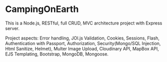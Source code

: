 # CampingOnEarth

This is a Node.js, RESTful, full CRUD, MVC architecture project with Express server.

Project aspects: Error handling, JOI.js Validation, Cookies, Sessions, Flash, Authentication with Passport, Authorization, Security(Mongo/SQL Injection, Html Sanitize, Helmet), Multer Image Upload, Cloudinary API, MapBox API, EJS Templating, Bootstrap, MongoDB, Mongoose.
